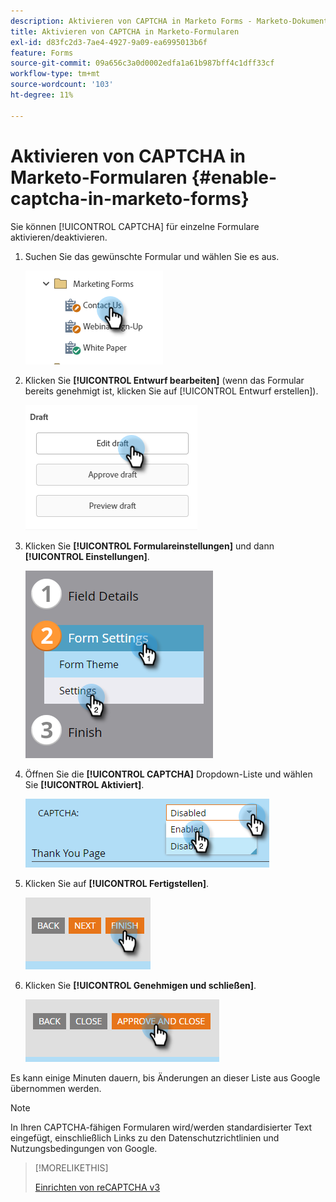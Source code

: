 ```yaml
---
description: Aktivieren von CAPTCHA in Marketo Forms - Marketo-Dokumente - Produktdokumentation
title: Aktivieren von CAPTCHA in Marketo-Formularen
exl-id: d83fc2d3-7ae4-4927-9a09-ea6995013b6f
feature: Forms
source-git-commit: 09a656c3a0d0002edfa1a61b987bff4c1dff33cf
workflow-type: tm+mt
source-wordcount: '103'
ht-degree: 11%

---
```


# Aktivieren von CAPTCHA in Marketo-Formularen {#enable-captcha-in-marketo-forms}

Sie können [!UICONTROL CAPTCHA] für einzelne Formulare aktivieren/deaktivieren.

1. Suchen Sie das gewünschte Formular und wählen Sie es aus.

   ![](assets/enable-captcha-in-marketo-forms-1.png)

1. Klicken Sie **[!UICONTROL Entwurf bearbeiten]** (wenn das Formular bereits genehmigt ist, klicken Sie auf [!UICONTROL Entwurf erstellen]).

   ![](assets/enable-captcha-in-marketo-forms-2.png)

1. Klicken Sie **[!UICONTROL Formulareinstellungen]** und dann **[!UICONTROL Einstellungen]**.

   ![](assets/enable-captcha-in-marketo-forms-3.png)

1. Öffnen Sie die **[!UICONTROL CAPTCHA]** Dropdown-Liste und wählen Sie **[!UICONTROL Aktiviert]**.

   ![](assets/enable-captcha-in-marketo-forms-4.png)

1. Klicken Sie auf **[!UICONTROL Fertigstellen]**.

   ![](assets/enable-captcha-in-marketo-forms-5.png)

1. Klicken Sie **[!UICONTROL Genehmigen und schließen]**.

   ![](assets/enable-captcha-in-marketo-forms-6.png)

Es kann einige Minuten dauern, bis Änderungen an dieser Liste aus Google übernommen werden.

>[!NOTE]
>
>In Ihren CAPTCHA-fähigen Formularen wird/werden standardisierter Text eingefügt, einschließlich Links zu den Datenschutzrichtlinien und Nutzungsbedingungen von Google.

>[!MORELIKETHIS]
>
>[Einrichten von reCAPTCHA v3](/help/marketo/product-docs/demand-generation/forms/using-captcha/setting-up-recaptcha-v3.md)

